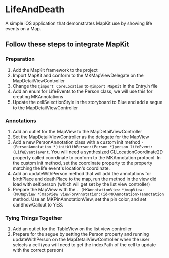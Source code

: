 # LifeAndDeath
A simple iOS application that demonstrates MapKit use by showing life events on a Map.

## Follow these steps to integrate MapKit

### Preparation
1. Add the MapKit framework to the project
2. Import MapKit and conform to the MKMapViewDelegate on the MapDetailViewController
3. Change the ```@import CoreLocation``` to ```@import MapKit``` in the Entry.h file
4. Add an enum for LifeEvents to the Person class, we will use this for creating MKAnnotations
5. Update the cellSelectionStyle in the storyboard to Blue and add a segue to the MapDetailViewController
    
### Annotations
1. Add an outlet for the MapView to the MapDetailViewController
2. Set the MapDetailViewController as the delegate for the MapView
3. Add a new PersonAnnotation class with a custom init method ```- (PersonAnnotation *)initWithPerson:(Person *)person lifeEvent:(LifeEvent)event```. You will need a synthesized CLLocationCoordinate2D property called coordinate to conform to the MKAnnotation protocol. In the custom init method, set the coordinate property to the property matching the life event's location's coordinate.
4. Add an updateWithPerson method that will add the annotations for birthPlace and deathPlace to the map, run the method in the view did load with self.person (which will get set by the list view controller)
5. Prepare the MapView with the ```- (MKAnnotationView *)mapView:(MKMapView *)mapView viewForAnnotation:(id<MKAnnotation>)annotation``` method. Use an MKPinAnnotationView, set the pin color, and set canShowCallout to YES.

### Tying Things Together
1. Add an outlet for the TableView on the list view controller
2. Prepare for the segue by setting the Person property and running updateWithPerson on the MapDetailViewController when the user selects a cell (you will need to get the indexPath of the cell to update with the correct person)
